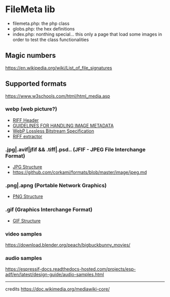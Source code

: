 # FileMeta lib
- filemeta.php: the php class 
- globs.php: the hex definitions
- index.php: nonthing special... this only a page that load some images in order to test the class functionalities

## Magic numbers
https://en.wikipedia.org/wiki/List_of_file_signatures

## Supported formats
https://www.w3schools.com/html/html_media.asp

### webp (web picture?)
- [RIFF Header](https://developers.google.com/speed/webp/docs/webp_lossless_bitstream_specification#2_riff_header)
- [GUIDELINES FOR HANDLING IMAGE METADATA](https://web.archive.org/web/20180919181934/http://www.metadataworkinggroup.org/pdf/mwg_guidance.pdf)
- [WebP Lossless Bitstream Specification](https://developers.google.com/speed/webp/docs/webp_lossless_bitstream_specification)
- [RIFF extractor](https://doc.wikimedia.org/mediawiki-core/1.27.3/php/classRiffExtractor.html#aa9abd61e6595db90574ac5ee597d263e)

### .jpg|.avif|jfif && .tiff|.psd.. (JFIF - JPEG File Interchange Format)
- [JPG Structure](https://exiftool.org/TagNames/JPEG.html)
- https://github.com/corkami/formats/blob/master/image/jpeg.md

### .png|.apng (Portable Network Graphics)
- [PNG Structure](https://www.w3.org/TR/PNG-Structure.html)

### .gif (Graphics Interchange Format)
- [GIF Structure](https://www.w3.org/Graphics/GIF/spec-gif89a.txt)

### video samples
https://download.blender.org/peach/bigbuckbunny_movies/

### audio samples
https://espressif-docs.readthedocs-hosted.com/projects/esp-adf/en/latest/design-guide/audio-samples.html


---
credits https://doc.wikimedia.org/mediawiki-core/
